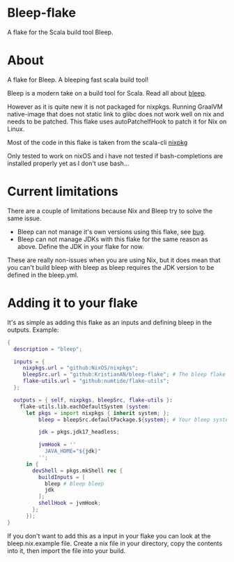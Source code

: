 # Bleep-flake

A flake for the Scala build tool Bleep.

# About

A flake for Bleep. A bleeping fast scala build tool!

Bleep is a modern take on a build tool for Scala. Read all about [bleep](https://bleep.build/docs/).

However as it is quite new it is not packaged for nixpkgs. Running GraalVM native-image that does not static link to glibc does not work well on nix and needs to be patched. This flake uses autoPatchelfHook to patch it for Nix on Linux.

Most of the code in this flake is taken from the scala-cli [nixpkg](https://github.com/NixOS/nixpkgs/blob/master/pkgs/development/tools/build-managers/scala-cli/default.nix)

Only tested to work on nixOS and i have not tested if bash-completions are installed properly yet as I don't use bash... 

# Current limitations 
There are a couple of limitations because Nix and Bleep try to solve the same issue.

 - Bleep can not manage it's own versions using this flake, see [bug](https://github.com/KristianAN/bleep-flake/issues/2). 
 - Bleep can not manage JDKs with this flake for the same reason as above. Define the JDK in your flake for now.

These are really non-issues when you are using Nix, but it does mean that you can't build bleep with bleep as bleep requires the JDK version to be defined in the bleep.yml.

# Adding it to your flake

It's as simple as adding this flake as an inputs and defining bleep in the outputs.
Example:

```nix
{
  description = "bleep";

  inputs = {
     nixpkgs.url = "github:NixOS/nixpkgs";
     bleepSrc.url = "github:KristianAN/bleep-flake"; # The bleep flake
     flake-utils.url = "github:numtide/flake-utils";
  };

  outputs = { self, nixpkgs, bleepSrc, flake-utils }:
    flake-utils.lib.eachDefaultSystem (system:
      let pkgs = import nixpkgs { inherit system; };
          bleep = bleepSrc.defaultPackage.${system}; # Your bleep system binary

          jdk = pkgs.jdk17_headless;

          jvmHook = ''
            JAVA_HOME="${jdk}"
          '';
      in {
        devShell = pkgs.mkShell rec {
          buildInputs = [
            bleep # Bleep bleep
            jdk
          ];
          shellHook = jvmHook;          
        };
      });
}
```
If you don't want to add this as a input in your flake you can look at the bleep.nix.example file. Create a nix file in your directory, copy the contents into it, then import the file into your build.
